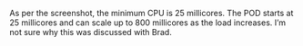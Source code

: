 As per the screenshot, the minimum CPU is 25 millicores. The POD starts at 25 millicores and can scale up to 800 millicores as the load increases. I’m not sure why this was discussed with Brad.